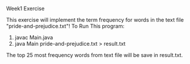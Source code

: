 Week1 Exercise

This exercise will implement the term frequency for words in the text file "pride-and-prejudice.txt"!
To Run This program:
1) javac Main.java
2) java Main pride-and-prejudice.txt > result.txt

The top 25 most frequency words from text file will be save in result.txt.  